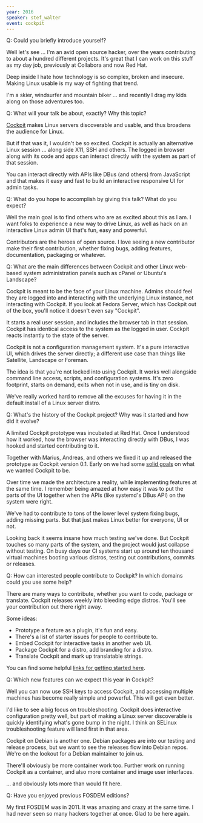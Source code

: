 ```yaml
---
year: 2016
speaker: stef_walter 
event: cockpit
---
```


Q: Could you briefly introduce yourself?

Well let's see ... I'm an avid open source hacker, over the years contributing to about a hundred different projects. It's great that I can work on this stuff as my day job, previously at Collabora and now Red Hat.

Deep inside I hate how technology is so complex, broken and insecure. Making Linux usable is my way of fighting that trend.

I'm a skier, windsurfer and mountain biker ... and recently I drag my kids along on those adventures too.

Q: What will your talk be about, exactly? Why this topic?

[Cockpit](http://cockpit-project.org/) makes Linux servers discoverable and usable, and thus broadens the audience for Linux.

But if that was it, I wouldn't be so excited. Cockpit is actually an alternative Linux session ... along side X11, SSH and others. The logged in browser along with its code and apps can interact directly with the system as part of that session.

You can interact directly with APIs like DBus (and others) from JavaScript and that makes it easy and fast to build an interactive responsive UI for admin tasks.

Q: What do you hope to accomplish by giving this talk? What do you expect?

Well the main goal is to find others who are as excited about this as I am. I want folks to experience a new way to drive Linux, as well as hack on an interactive Linux admin UI that's fun, easy and powerful.

Contributors are the heroes of open source. I love seeing a new contributor make their first contribution, whether fixing bugs, adding features, documentation, packaging or whatever.

Q: What are the main differences between Cockpit and other Linux web-based system administration panels such as cPanel or Ubuntu's Landscape?

Cockpit is meant to be the face of your Linux machine. Admins should feel they are logged into and interacting with the underlying Linux instance, not interacting with Cockpit. If you look at Fedora Server, which has Cockpit out of the box, you'll notice it doesn't even say "Cockpit".

It starts a real user session, and includes the browser tab in that session. Cockpit has identical access to the system as the logged in user. Cockpit reacts instantly to the state of the server.

Cockpit is not a configuration management system. It's a pure interactive UI, which drives the server directly; a different use case than things like Satellite, Landscape or Foreman.

The idea is that you're not locked into using Cockpit. It works well alongside command line access, scripts, and configuration systems. It's zero footprint, starts on demand, exits when not in use, and is tiny on disk.

We've really worked hard to remove all the excuses for having it in the default install of a Linux server distro.

Q: What's the history of the Cockpit project? Why was it started and how did it evolve?

A limited Cockpit prototype was incubated at Red Hat. Once I understood how it worked, how the browser was interacting directly with DBus, I was hooked and started contributing to it.

Together with Marius, Andreas, and others we fixed it up and released the prototype as Cockpit version 0.1. Early on we had some [solid goals](http://stef.thewalter.net/ideals-of-cockpit.html) on what we wanted Cockpit to be.

Over time we made the architecture a reality, while implementing features at the same time. I remember being amazed at how easy it was to put the parts of the UI together when the APIs (like systemd's DBus API) on the system were right.

We've had to contribute to tons of the lower level system fixing bugs, adding missing parts. But that just makes Linux better for everyone, UI or not.

Looking back it seems insane how much testing we've done. But Cockpit touches so many parts of the system, and the project would just collapse without testing. On busy days our CI systems start up around ten thousand virtual machines booting various distros, testing out contributions, commits or releases.

Q: How can interested people contribute to Cockpit? In which domains could you use some help?

There are many ways to contribute, whether you want to code, package or translate. Cockpit releases weekly into bleeding edge distros. You'll see your contribution out there right away.

Some ideas:

 * Prototype a feature as a plugin, it's fun and easy.
 * There's a list of starter issues for people to contribute to.
 * Embed Cockpit for interactive tasks in another web UI.
 * Package Cockpit for a distro, add branding for a distro.
 * Translate Cockpit and mark up translatable strings.

You can find some helpful [links for getting started here](https://github.com/cockpit-project/cockpit/wiki/Hackfest).

Q: Which new features can we expect this year in Cockpit?

Well you can now use SSH keys to access Cockpit, and accessing multiple machines has become really simple and powerful. This will get even better.

I'd like to see a big focus on troubleshooting. Cockpit does interactive configuration pretty well, but part of making a Linux server discoverable is quickly identifying what's gone bump in the night. I think an SELinux troubleshooting feature will land first in that area.

Cockpit on Debian is another one. Debian packages are into our testing and release process, but we want to see the releases flow into Debian repos. We're on the lookout for a Debian maintainer to join us.

There'll obviously be more container work too. Further work on running Cockpit as a container, and also more container and image user interfaces.

... and obviously lots more than would fit here.

Q: Have you enjoyed previous FOSDEM editions?

My first FOSDEM was in 2011. It was amazing and crazy at the same time. I had never seen so many hackers together at once. Glad to be here again.
